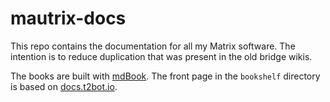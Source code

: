 # mautrix-docs
This repo contains the documentation for all my Matrix software. The intention
is to reduce duplication that was present in the old bridge wikis.

The books are built with [mdBook](https://github.com/rust-lang/mdBook).
The front page in the `bookshelf` directory is based on [docs.t2bot.io](https://github.com/t2bot/docs.t2bot.io).
